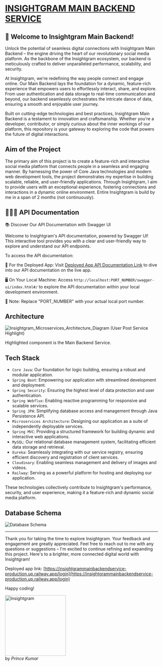 # [INSIGHTGRAM MAIN BACKEND SERVICE](https://insightgrammainbackendservice-production.up.railway.app)

## 🚀 Welcome to Insightgram Main Backend!

Unlock the potential of seamless digital connections with Insightgram Main Backend – the engine driving the heart of our revolutionary social media platform. As the backbone of the Insightgram ecosystem, our backend is meticulously crafted to deliver unparalleled performance, scalability, and security.

At Insightgram, we're redefining the way people connect and engage online. Our Main Backend lays the foundation for a dynamic, feature-rich experience that empowers users to effortlessly interact, share, and explore. From user authentication and data storage to real-time communication and beyond, our backend seamlessly orchestrates the intricate dance of data, ensuring a smooth and enjoyable user journey.

Built on cutting-edge technologies and best practices, Insightgram Main Backend is a testament to innovation and craftsmanship. Whether you're a developer, contributor, or simply curious about the inner workings of our platform, this repository is your gateway to exploring the code that powers the future of digital interactions.


## Aim of the Project

The primary aim of this project is to create a feature-rich and interactive social media platform that connects people in a seamless and engaging manner. By harnessing the power of Core Java technologies and modern web development tools, the project demonstrates my expertise in building scalable, reliable, and user-friendly applications. Through Insightgram, I aim to provide users with an exceptional experience, fostering connections and interactions in a dynamic online environment.
Entire Insightgram is build by me in a span of 2 months (not continuously).


## 🧑🏻‍💻 API Documentation

📚 Discover Our API Documentation with Swagger UI

Welcome to Insightgram's API documentation, powered by Swagger UI! This interactive tool provides you with a clear and user-friendly way to explore and understand our API endpoints.

To access the API documentation:

🚀 For the Deployed App:
Visit [Deployed App API Documentation Link](https://insightgrammainbackendservice-production.up.railway.app/swagger-ui/index.html#/text) to dive into our API documentation on the live app.

🖥️ On Your Local Machine:
Access `http://localhost:PORT_NUMBER/swagger-ui/index.html#/` to explore the API documentation within your local development environment.

📌 Note: Replace "PORT_NUMBER" with your actual local port number.


## Architecture

![Insightgram_Microservices_Architecture_Diagram (User   Post Service Highlight)](https://github.com/princekr0722/Insightgram_Main_Backend_Service/assets/112754559/5870344d-0fa0-4f52-bfe2-6ffbf0945eeb)

Highlighted component is the Main Backend Service.


## Tech Stack

- `Core Java`: Our foundation for logic building, ensuring a robust and modular application.
- `Spring Boot`: Empowering our application with streamlined development and deployment.
- `Spring Security`: Ensuring the highest level of data protection and user authentication.
- `Spring Webflux`: Enabling reactive programming for responsive and scalable services.
- `Spring JPA`: Simplifying database access and management through Java Persistence API.
- `Microservices Architecture`: Designing our application as a suite of independently deployable services.
- `Spring MVC`: Providing a structured framework for building dynamic and interactive web applications.
- `MySQL`: Our relational database management system, facilitating efficient data storage and retrieval.
- `Eureka`: Seamlessly integrating with our service registry, ensuring efficient discovery and registration of client services.
- `Cloudinary`: Enabling seamless management and delivery of images and videos.
- `Railway`: Serving as a powerful platform for hosting and deploying our application.

These technologies collectively contribute to Insightgram's performance, security, and user experience, making it a feature-rich and dynamic social media platform.

## Database Schema

<img src="https://github.com/princekr0722/Insightgram_Main_Backend_Service/assets/112754559/358fe67b-8979-4beb-895d-e47802873ab8" alt="Database Schema">

<hr></hr>

Thank you for taking the time to explore Insightgram. Your feedback and engagement are greatly appreciated. Feel free to reach out to me with any questions or suggestions – I'm excited to continue refining and expanding this project. Here's to a brighter, more connected digital world with Insightgram!

Deployed app link: [https://insightgrammainbackendservice-production.up.railway.app/login](https://insightgrammainbackendservice-production.up.railway.app/login)

Happy coding!

<img src="https://github.com/princekr0722/Insightgram_Main_Backend_Service/assets/112754559/2980510c-f4e1-4b95-bc37-574802c65235" alt="Insightgram" width="200">
<br>by <i>Prince Kumar</i>